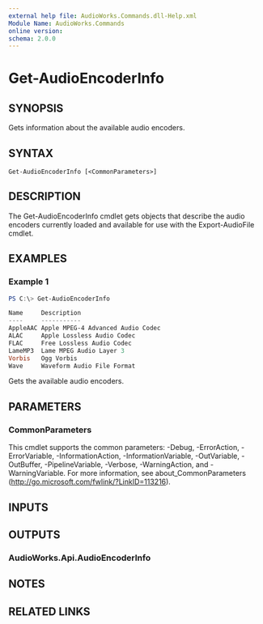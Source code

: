 ```yaml
---
external help file: AudioWorks.Commands.dll-Help.xml
Module Name: AudioWorks.Commands
online version:
schema: 2.0.0
---
```


# Get-AudioEncoderInfo

## SYNOPSIS
Gets information about the available audio encoders.

## SYNTAX

```
Get-AudioEncoderInfo [<CommonParameters>]
```

## DESCRIPTION
The Get-AudioEncoderInfo cmdlet gets objects that describe the audio encoders currently loaded and available for use with the Export-AudioFile cmdlet.

## EXAMPLES

### Example 1
```powershell
PS C:\> Get-AudioEncoderInfo

Name     Description
----     -----------
AppleAAC Apple MPEG-4 Advanced Audio Codec
ALAC     Apple Lossless Audio Codec
FLAC     Free Lossless Audio Codec
LameMP3  Lame MPEG Audio Layer 3
Vorbis   Ogg Vorbis
Wave     Waveform Audio File Format
```

Gets the available audio encoders.

## PARAMETERS

### CommonParameters
This cmdlet supports the common parameters: -Debug, -ErrorAction, -ErrorVariable, -InformationAction, -InformationVariable, -OutVariable, -OutBuffer, -PipelineVariable, -Verbose, -WarningAction, and -WarningVariable.
For more information, see about_CommonParameters (http://go.microsoft.com/fwlink/?LinkID=113216).

## INPUTS

## OUTPUTS

### AudioWorks.Api.AudioEncoderInfo
## NOTES

## RELATED LINKS
